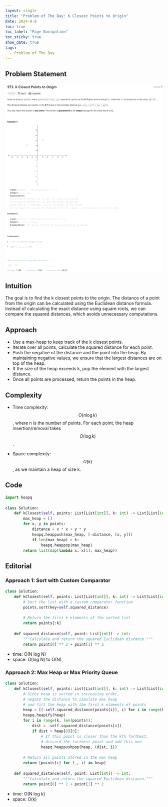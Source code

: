 ```yaml
---
layout: single
title: "Problem of The Day: K Closest Points to Origin"
date: 2024-9-8
toc: true
toc_label: "Page Navigation"
toc_sticky: true
show_date: true
tags:
  - Problem of The Day
---
```


## Problem Statement

![problem](/assets/images/2024-09-08_11-30-00-problem-973.png)

## Intuition

The goal is to find the k closest points to the origin. The distance of a point from the origin can be calculated using the Euclidean distance formula. Instead of calculating the exact distance using square roots, we can compare the squared distances, which avoids unnecessary computations.

## Approach

- Use a max-heap to keep track of the k closest points.
- Iterate over all points, calculate the squared distance for each point.
- Push the negative of the distance and the point into the heap. By maintaining negative values, we ensure that the largest distances are on top of the heap.
- If the size of the heap exceeds k, pop the element with the largest distance.
- Once all points are processed, return the points in the heap.

## Complexity

- Time complexity:
  $$O(n \log k)$$, where n is the number of points. For each point, the heap insertion/removal takes $$O(\log k)$$.

- Space complexity:
  $$O(k)$$, as we maintain a heap of size k.

## Code

```python
import heapq

class Solution:
    def kClosest(self, points: List[List[int]], k: int) -> List[List[int]]:
        max_heap = []
        for x, y in points:
            distance = x * x + y * y
            heapq.heappush(max_heap, [-distance, [x, y]])
            if len(max_heap) > k:
                heapq.heappop(max_heap)
        return list(map(lambda x: x[1], max_heap))
```

## Editorial

### Approach 1: Sort with Custom Comparator

```python
class Solution:
    def kClosest(self, points: List[List[int]], k: int) -> List[List[int]]:
        # Sort the list with a custom comparator function
        points.sort(key=self.squared_distance)

        # Return the first k elements of the sorted list
        return points[:k]

    def squared_distance(self, point: List[int]) -> int:
        """Calculate and return the squared Euclidean distance."""
        return point[0] ** 2 + point[1] ** 2
```

- time: O(N log N)
- space: O(log N) to O(N)

### Approach 2: Max Heap or Max Priority Queue

```python
class Solution:
    def kClosest(self, points: List[List[int]], k: int) -> List[List[int]]:
        # Since heap is sorted in increasing order,
        # negate the distance to simulate max heap
        # and fill the heap with the first k elements of points
        heap = [(-self.squared_distance(points[i]), i) for i in range(k)]
        heapq.heapify(heap)
        for i in range(k, len(points)):
            dist = -self.squared_distance(points[i])
            if dist > heap[0][0]:
                # If this point is closer than the kth farthest,
                # discard the farthest point and add this one
                heapq.heappushpop(heap, (dist, i))

        # Return all points stored in the max heap
        return [points[i] for (_, i) in heap]

    def squared_distance(self, point: List[int]) -> int:
        """Calculate and return the squared Euclidean distance."""
        return point[0] ** 2 + point[1] ** 2
```

- time: O(N log k)
- space: O(k)

